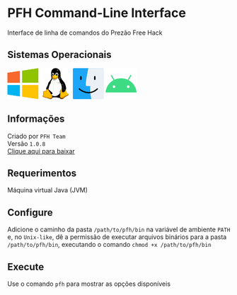# PFH Command-Line Interface
Interface de linha de comandos do Prezão Free Hack

## Sistemas Operacionais
<p>
  <img src="/operating_system_icons/windows.png" width="70" height="70">
  <img src="/operating_system_icons/linux.png" width="70" height="70">
  <img src="/operating_system_icons/macos.png" width="70" height="70">
  <img src="/operating_system_icons/android.png" width="70" height="70">
</p>

## Informações
Criado por ```PFH Team```
<br>
Versão ```1.0.8```
<br>
[Clique aqui para baixar](https://prezaofreehack-api.herokuapp.com/v2/assets/pfh-cli.zip)

## Requerimentos
Máquina virtual Java (JVM)

## Configure
Adicione o caminho da pasta ```/path/to/pfh/bin``` na variável de ambiente ```PATH``` e, no ```Unix-like```, dê a permissão de executar arquivos binários para a pasta ```/path/to/pfh/bin```, executando o comando ```chmod +x /path/to/pfh/bin```

## Execute
Use o comando ```pfh``` para mostrar as opções disponíveis
